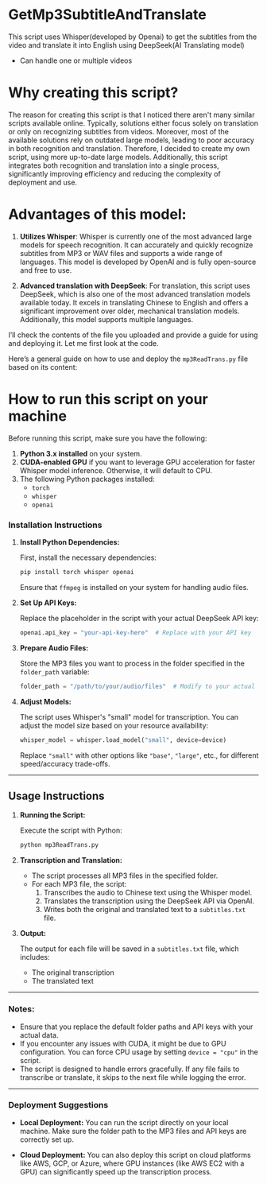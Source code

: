 # GetMp3SubtitleAndTranslate

This script uses Whisper(developed by Openai) to get the subtitles from the video and translate it into English using  DeepSeek(AI Translating model)
* Can handle one or multiple videos

# Why creating this script?

The reason for creating this script is that I noticed there aren't many similar scripts available online. Typically, solutions either focus solely on translation or only on recognizing subtitles from videos. Moreover, most of the available solutions rely on outdated large models, leading to poor accuracy in both recognition and translation. Therefore, I decided to create my own script, using more up-to-date large models. 
Additionally, this script integrates both recognition and translation into a single process, significantly improving efficiency and reducing the complexity of deployment and use.

# Advantages of this model:

1. **Utilizes Whisper**: Whisper is currently one of the most advanced large models for speech recognition. It can accurately and quickly recognize subtitles from MP3 or WAV files and supports a wide range of languages. This model is developed by OpenAI and is fully open-source and free to use.

2. **Advanced translation with DeepSeek**: For translation, this script uses DeepSeek, which is also one of the most advanced translation models available today. It excels in translating Chinese to English and offers a significant improvement over older, mechanical translation models. Additionally, this model supports multiple languages.


I’ll check the contents of the file you uploaded and provide a guide for using and deploying it. Let me first look at the code.

Here’s a general guide on how to use and deploy the `mp3ReadTrans.py` file based on its content:


# How to run this script on your machine

Before running this script, make sure you have the following:

1. **Python 3.x installed** on your system.
2. **CUDA-enabled GPU** if you want to leverage GPU acceleration for faster Whisper model inference. Otherwise, it will default to CPU.
3. The following Python packages installed:
   - `torch`
   - `whisper`
   - `openai`

### Installation Instructions

1. **Install Python Dependencies:**

   First, install the necessary dependencies:

   ```bash
   pip install torch whisper openai
   ```

   Ensure that `ffmpeg` is installed on your system for handling audio files.

2. **Set Up API Keys:**

   Replace the placeholder in the script with your actual DeepSeek API key:

   ```python
   openai.api_key = "your-api-key-here"  # Replace with your API key
   ```

3. **Prepare Audio Files:**

   Store the MP3 files you want to process in the folder specified in the `folder_path` variable:

   ```python
   folder_path = "/path/to/your/audio/files"  # Modify to your actual directory
   ```

4. **Adjust Models:**

   The script uses Whisper's "small" model for transcription. You can adjust the model size based on your resource availability:

   ```python
   whisper_model = whisper.load_model("small", device=device)
   ```

   Replace `"small"` with other options like `"base"`, `"large"`, etc., for different speed/accuracy trade-offs.

---

## Usage Instructions

1. **Running the Script:**

   Execute the script with Python:

   ```bash
   python mp3ReadTrans.py
   ```

2. **Transcription and Translation:**

   - The script processes all MP3 files in the specified folder.
   - For each MP3 file, the script:
     1. Transcribes the audio to Chinese text using the Whisper model.
     2. Translates the transcription using the DeepSeek API via OpenAI.
     3. Writes both the original and translated text to a `subtitles.txt` file.

3. **Output:**

   The output for each file will be saved in a `subtitles.txt` file, which includes:
   - The original transcription
   - The translated text

---

### Notes:
- Ensure that you replace the default folder paths and API keys with your actual data.
- If you encounter any issues with CUDA, it might be due to GPU configuration. You can force CPU usage by setting `device = "cpu"` in the script.
- The script is designed to handle errors gracefully. If any file fails to transcribe or translate, it skips to the next file while logging the error.

---

### Deployment Suggestions

- **Local Deployment:**
  You can run the script directly on your local machine. Make sure the folder path to the MP3 files and API keys are correctly set up.

- **Cloud Deployment:**
  You can also deploy this script on cloud platforms like AWS, GCP, or Azure, where GPU instances (like AWS EC2 with a GPU) can significantly speed up the transcription process.


